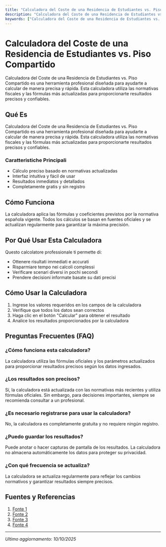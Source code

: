 ```yaml
---
title: "Calculadora del Coste de una Residencia de Estudiantes vs. Piso Compartido"
description: "Calculadora del Coste de una Residencia de Estudiantes vs. Piso Compartido es una herramienta profesional diseñada para ayudarte a calcular de manera precisa y rápida. Esta calculadora utiliza las normativas fiscales y las fórmulas más actualizadas para proporcionarte resultados precisos y confiables."
keywords: ["Calculadora del Coste de una Residencia de Estudiantes vs. Piso Compartido", "calcolatore", "calcolo online"]
---
```


# Calculadora del Coste de una Residencia de Estudiantes vs. Piso Compartido

Calculadora del Coste de una Residencia de Estudiantes vs. Piso Compartido es una herramienta profesional diseñada para ayudarte a calcular de manera precisa y rápida. Esta calculadora utiliza las normativas fiscales y las fórmulas más actualizadas para proporcionarte resultados precisos y confiables.

## Qué Es

Calculadora del Coste de una Residencia de Estudiantes vs. Piso Compartido es una herramienta profesional diseñada para ayudarte a calcular de manera precisa y rápida. Esta calculadora utiliza las normativas fiscales y las fórmulas más actualizadas para proporcionarte resultados precisos y confiables.

### Caratteristiche Principali

- Cálculo preciso basado en normativas actualizadas
- Interfaz intuitiva y fácil de usar
- Resultados inmediatos y detallados
- Completamente gratis y sin registro

## Cómo Funciona

La calculadora aplica las fórmulas y coeficientes previstos por la normativa española vigente. Todos los cálculos se basan en fuentes oficiales y se actualizan regularmente para garantizar la máxima precisión.

## Por Qué Usar Esta Calculadora

Questo calcolatore professionale ti permette di:

- Ottenere risultati immediati e accurati
- Risparmiare tempo nei calcoli complessi
- Verificare scenari diversi in pochi secondi
- Prendere decisioni informate basate su dati precisi

## Cómo Usar la Calculadora

1. Ingrese los valores requeridos en los campos de la calculadora
2. Verifique que todos los datos sean correctos
3. Haga clic en el botón "Calcular" para obtener el resultado
4. Analice los resultados proporcionados por la calculadora

## Preguntas Frecuentes (FAQ)

### ¿Cómo funciona esta calculadora?

La calculadora utiliza las fórmulas oficiales y los parámetros actualizados para proporcionar resultados precisos según los datos ingresados.

### ¿Los resultados son precisos?

Sí, la calculadora está actualizada con las normativas más recientes y utiliza fórmulas oficiales. Sin embargo, para decisiones importantes, siempre se recomienda consultar a un profesional.

### ¿Es necesario registrarse para usar la calculadora?

No, la calculadora es completamente gratuita y no requiere ningún registro.

### ¿Puedo guardar los resultados?

Puede anotar o hacer capturas de pantalla de los resultados. La calculadora no almacena automáticamente los datos para proteger su privacidad.

### ¿Con qué frecuencia se actualiza?

La calculadora se actualiza regularmente para reflejar los cambios normativos y garantizar resultados siempre precisos.

## Fuentes y Referencias

1. [Fonte 1](https://www.idealista.com/news/inmobiliario/vivienda/2024/08/31/819113-que-es-mejor-residencia-de-estudiantes-o-piso-compartido)
2. [Fonte 2](https://theblueresidence.com/blog/coste-de-la-vida-de-un-estudiante-en-valencia/)
3. [Fonte 3](https://amroestudiantes.es/residencia-estudiantes-vs-piso-compartido/)
4. [Fonte 4](https://www.mapfre.es/particulares/seguros-viaje/articulos/escoger-residencia-o-piso-compartido/)

---

*Ultimo aggiornamento: 10/10/2025*
